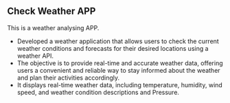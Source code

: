 ## Check Weather APP
This is a weather analysing APP.<br>
- Developed a weather application that allows users to
check the current weather conditions and forecasts
for their desired locations using a weather API.
- The objective is to provide real-time and accurate
weather data, offering users a convenient and reliable
way to stay informed about the weather and plan
their activities accordingly.
- It displays real-time weather data, including
temperature, humidity, wind speed, and weather
condition descriptions and Pressure.
